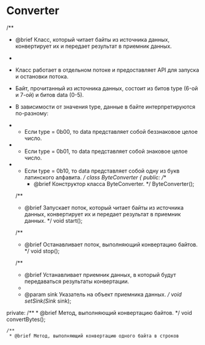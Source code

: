 # Converter
/**
 * @brief Класс, который читает байты из источника данных, конвертирует их и передает результат в приемник данных.
 * 
 * Класс работает в отдельном потоке и предоставляет API для запуска и остановки потока.
 * Байт, прочитанный из источника данных, состоит из битов type (6-ой и 7-ой) и битов data (0-5).
 * В зависимости от значения type, данные в байте интерпретируются по-разному:
 * - Если type = 0b00, то data представляет собой беззнаковое целое число.
 * - Если type = 0b01, то data представляет собой знаковое целое число.
 * - Если type = 0b10, то data представляет собой одну из букв латинского алфавита.
 */
class ByteConverter {
public:
    /**
     * @brief Конструктор класса ByteConverter.
     */
    ByteConverter();

    /**
     * @brief Запускает поток, который читает байты из источника данных, конвертирует их и передает результат в приемник данных.
     */
    void start();

    /**
     * @brief Останавливает поток, выполняющий конвертацию байтов.
     */
    void stop();

    /**
     * @brief Устанавливает приемник данных, в который будут передаваться результаты конвертации.
     * 
     * @param sink Указатель на объект приемника данных.
     */
    void setSink(Sink* sink);

private:
    /**
     * @brief Метод, выполняющий конвертацию байтов.
     */
    void convertBytes();

    /**
     * @brief Метод, выполняющий конвертацию одного байта в строков
